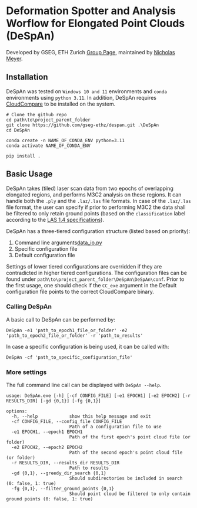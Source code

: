 # Deformation Spotter and Analysis Worflow for Elongated Point Clouds (DeSpAn)
Developed by GSEG, ETH Zurich [Group Page](https://gseg.igp.ethz.ch/), maintained by [Nicholas Meyer](mailto:meyernic@ethz.ch).

## Installation
DeSpAn was tested on `Windows 10 and 11` environments and `conda` environments using `python 3.11`. In addition, DeSpAn 
requires [CloudCompare](https://www.cloudcompare.org/) to be installed on the system.

```shell
# Clone the github repo
cd path\to\project_parent_folder
git clone https://github.com/gseg-ethz/despan.git .\DeSpAn
cd DeSpAn

conda create -n NAME_OF_CONDA_ENV python=3.11
conda activate NAME_OF_CONDA_ENV

pip install .
```

## Basic Usage
DeSpAn takes (tiled) laser scan data from two epochs of overlapping elongated regions, and performs M3C2 analysis on 
these regions. It can handle both the `.ply` and the `.laz/.las` file formats. In case of the `.laz/.las` file format, 
the user can specify if prior to performing M3C2 the data shall be filtered to only retain ground points (based on the 
`classification` label according to the [LAS 1.4 specifications](https://www.asprs.org/wp-content/uploads/2010/12/LAS_1_4_r13.pdf)).

DeSpAn has a three-tiered configuration structure (listed based on priority):
1. Command line arguments[data_io.py](DeSpAn%2Fdata_io.py)
2. Specific configuration file
3. Default configuration file

Settings of lower tiered configurations are overridden if they are contradicted in higher tiered configurations. The 
configuration files can be found under `path\to\project_parent_folder\DeSpAn\DeSpAn\conf`. Prior to the first usage, 
one should check if the `CC_exe` argument in the Default configuration file points to the correct CloudCompare 
binary.

### Calling DeSpAn
A basic call to DeSpAn can be performed by:
```shell
DeSpAn -e1 'path_to_epoch1_file_or_folder' -e2 'path_to_epoch2_file_or_folder' -r 'path_to_results'
```

In case a specific configuration is being used, it can be called with:
```shell
DeSpAn -cf 'path_to_specific_configuration_file'
```
### More settings
The full command line call can be displayed with `DeSpAn --help`.
```shell
usage: DeSpAn.exe [-h] [-cf CONFIG_FILE] [-e1 EPOCH1] [-e2 EPOCH2] [-r RESULTS_DIR] [-gd {0,1}] [-fg {0,1}]

options:
  -h, --help            show this help message and exit
  -cf CONFIG_FILE, --config_file CONFIG_FILE
                        Path of a configuration file to use
  -e1 EPOCH1, --epoch1 EPOCH1
                        Path of the first epoch's point cloud file (or folder)
  -e2 EPOCH2, --epoch2 EPOCH2
                        Path of the second epoch's point cloud file (or folder)
  -r RESULTS_DIR, --results_dir RESULTS_DIR
                        Path to results
  -gd {0,1}, --greedy_dir_search {0,1}
                        Should subdirectories be included in search (0: false, 1: true)
  -fg {0,1}, --filter_ground_points {0,1}
                        Should point cloud be filtered to only contain ground points (0: false, 1: true)
```
